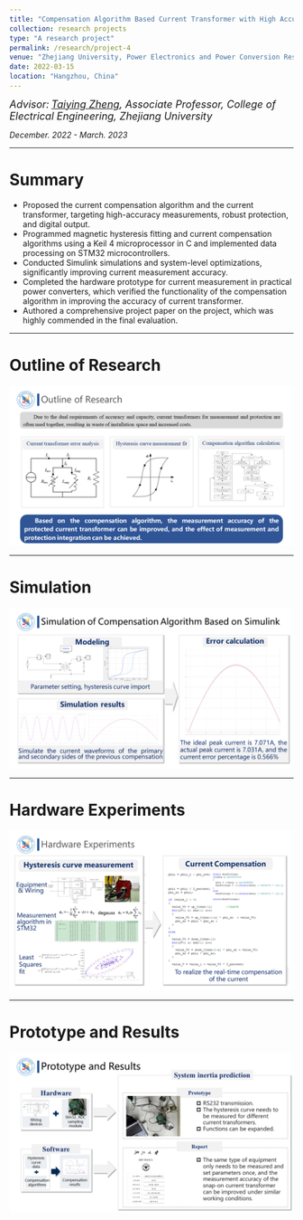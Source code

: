 ```yaml
---
title: "Compensation Algorithm Based Current Transformer with High Accuracy"
collection: research projects
type: "A research project"
permalink: /research/project-4
venue: "Zhejiang University, Power Electronics and Power Conversion Research Institute "
date: 2022-03-15
location: "Hangzhou, China"
---  
```



*<font size=4>Advisor:</font> [<font size=4>Taiying Zheng</font>](https://person.zju.edu.cn/en/0013178)<font size=4>, Associate Professor, College of Electrical Engineering, Zhejiang University</font>*  


    
*December. 2022 - March. 2023*  

- - -

Summary  
===

  
- Proposed the current compensation algorithm and the current transformer, targeting high-accuracy measurements, robust protection, and digital output.
- Programmed magnetic hysteresis fitting and current compensation algorithms using a Keil 4 microprocessor in C and implemented data processing on STM32 microcontrollers.
- Conducted Simulink simulations and system-level optimizations, significantly improving current measurement accuracy.
- Completed the hardware prototype for current measurement in practical power converters, which verified the functionality of the compensation algorithm in improving the accuracy of current transformer.
- Authored a comprehensive project paper on the project, which was highly commended in the final evaluation.


- - -  

Outline of Research
===  

![SRTP1](/images/SRTP1.png)  

- - -  

Simulation
===  

![SRTP2](/images/SRTP2.png)  
- - -  

Hardware Experiments
===  


![SRTP3](/images/SRTP3.png)  
- - -  

Prototype and Results  
===  


![SRTP4](/images/SRTP4.png)  


